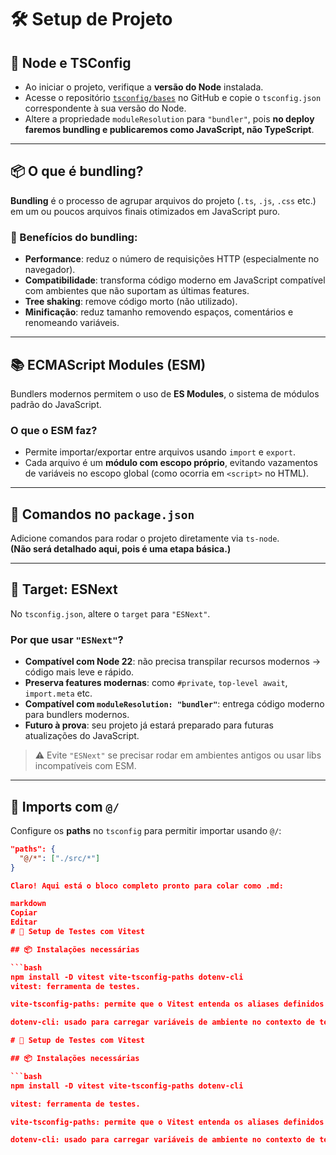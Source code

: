 # 🛠️ Setup de Projeto

## 📌 Node e TSConfig

- Ao iniciar o projeto, verifique a **versão do Node** instalada.
- Acesse o repositório [`tsconfig/bases`](https://github.com/tsconfig/bases) no GitHub e copie o `tsconfig.json` correspondente à sua versão do Node.
- Altere a propriedade `moduleResolution` para `"bundler"`, pois **no deploy faremos bundling e publicaremos como JavaScript, não TypeScript**.

---

## 📦 O que é bundling?

**Bundling** é o processo de agrupar arquivos do projeto (`.ts`, `.js`, `.css` etc.) em um ou poucos arquivos finais otimizados em JavaScript puro.

### 🧠 Benefícios do bundling:

- **Performance**: reduz o número de requisições HTTP (especialmente no navegador).
- **Compatibilidade**: transforma código moderno em JavaScript compatível com ambientes que não suportam as últimas features.
- **Tree shaking**: remove código morto (não utilizado).
- **Minificação**: reduz tamanho removendo espaços, comentários e renomeando variáveis.

---

## 📚 ECMAScript Modules (ESM)

Bundlers modernos permitem o uso de **ES Modules**, o sistema de módulos padrão do JavaScript.

### O que o ESM faz?

- Permite importar/exportar entre arquivos usando `import` e `export`.
- Cada arquivo é um **módulo com escopo próprio**, evitando vazamentos de variáveis no escopo global (como ocorria em `<script>` no HTML).

---

## 🧾 Comandos no `package.json`

Adicione comandos para rodar o projeto diretamente via `ts-node`.  
**(Não será detalhado aqui, pois é uma etapa básica.)**

---

## 🎯 Target: ESNext

No `tsconfig.json`, altere o `target` para `"ESNext"`.

### Por que usar `"ESNext"`?

- **Compatível com Node 22**: não precisa transpilar recursos modernos → código mais leve e rápido.
- **Preserva features modernas**: como `#private`, `top-level await`, `import.meta` etc.
- **Compatível com `moduleResolution: "bundler"`**: entrega código moderno para bundlers modernos.
- **Futuro à prova**: seu projeto já estará preparado para futuras atualizações do JavaScript.

> ⚠️ Evite `"ESNext"` se precisar rodar em ambientes antigos ou usar libs incompatíveis com ESM.

---

## 🔗 Imports com `@/`

Configure os **paths** no `tsconfig` para permitir importar usando `@/`:

```json
"paths": {
  "@/*": ["./src/*"]
}

Claro! Aqui está o bloco completo pronto para colar como .md:

markdown
Copiar
Editar
# 🧪 Setup de Testes com Vitest

## 📦 Instalações necessárias

```bash
npm install -D vitest vite-tsconfig-paths dotenv-cli
vitest: ferramenta de testes.

vite-tsconfig-paths: permite que o Vitest entenda os aliases definidos com @/asterisco no tsconfig.json.

dotenv-cli: usado para carregar variáveis de ambiente no contexto de teste, já que o Vitest não tem suporte nativo à flag --env-file como o Node.

# 🧪 Setup de Testes com Vitest

## 📦 Instalações necessárias

```bash
npm install -D vitest vite-tsconfig-paths dotenv-cli

vitest: ferramenta de testes.

vite-tsconfig-paths: permite que o Vitest entenda os aliases definidos com @/astericoso no tsconfig.json.

dotenv-cli: usado para carregar variáveis de ambiente no contexto de teste, já que o Vitest não tem suporte nativo à flag --env-file como o Node.
